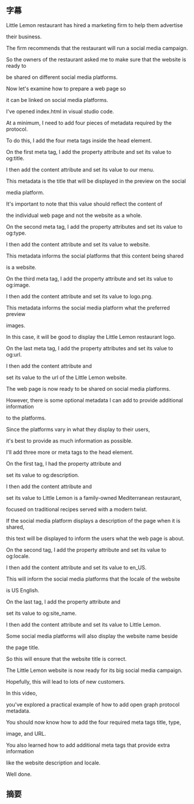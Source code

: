 ## 字幕
Little Lemon restaurant has hired a marketing firm to help them advertise 

their business. 

The firm recommends that the restaurant will run a social media campaign. 

So the owners of the restaurant asked me to make sure that the website is ready to 

be shared on different social media platforms. 

Now let's examine how to prepare a web page so 

it can be linked on social media platforms. 

I've opened index.html in visual studio code. 

At a minimum, I need to add four pieces of metadata required by the protocol. 

To do this, I add the four meta tags inside the head element. 

On the first meta tag, I add the property attribute and set its value to og:title. 

I then add the content attribute and set its value to our menu. 

This metadata is the title that will be displayed in the preview on the social 

media platform. 

It's important to note that this value should reflect the content of 

the individual web page and not the website as a whole. 

On the second meta tag, I add the property attributes and set its value to og:type. 

I then add the content attribute and set its value to website. 

This metadata informs the social platforms that this content being shared 

is a website. 

On the third meta tag, I add the property attribute and set its value to og:image. 

I then add the content attribute and set its value to logo.png. 

This metadata informs the social media platform what the preferred preview 

images. 

In this case, it will be good to display the Little Lemon restaurant logo. 

On the last meta tag, I add the property attributes and set its value to og:url. 

I then add the content attribute and 

set its value to the url of the Little Lemon website. 

The web page is now ready to be shared on social media platforms. 

However, there is some optional metadata I can add to provide additional information 

to the platforms. 

Since the platforms vary in what they display to their users, 

it's best to provide as much information as possible. 

I'll add three more or meta tags to the head element. 

On the first tag, I had the property attribute and 

set its value to og:description. 

I then add the content attribute and 

set its value to Little Lemon is a family-owned Mediterranean restaurant, 

focused on traditional recipes served with a modern twist. 

If the social media platform displays a description of the page when it is shared, 

this text will be displayed to inform the users what the web page is about. 

On the second tag, I add the property attribute and set its value to og:locale. 

I then add the content attribute and set its value to en_US. 

This will inform the social media platforms that the locale of the website 

is US English. 

On the last tag, I add the property attribute and 

set its value to og:site_name. 

I then add the content attribute and set its value to Little Lemon. 

Some social media platforms will also display the website name beside 

the page title. 

So this will ensure that the website title is correct. 

The Little Lemon website is now ready for its big social media campaign. 

Hopefully, this will lead to lots of new customers. 

In this video, 

you've explored a practical example of how to add open graph protocol metadata. 

You should now know how to add the four required meta tags title, type, 

image, and URL. 

You also learned how to add additional meta tags that provide extra information 

like the website description and locale. 

Well done.
## 摘要